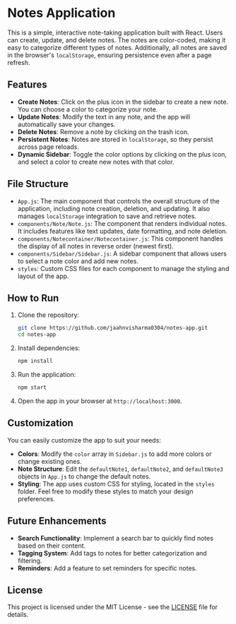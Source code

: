 # Notes Application

This is a simple, interactive note-taking application built with React. Users can create, update, and delete notes. The notes are color-coded, making it easy to categorize different types of notes. Additionally, all notes are saved in the browser's `localStorage`, ensuring persistence even after a page refresh.

## Features

- **Create Notes**: Click on the plus icon in the sidebar to create a new note. You can choose a color to categorize your note.
- **Update Notes**: Modify the text in any note, and the app will automatically save your changes.
- **Delete Notes**: Remove a note by clicking on the trash icon.
- **Persistent Notes**: Notes are stored in `localStorage`, so they persist across page reloads.
- **Dynamic Sidebar**: Toggle the color options by clicking on the plus icon, and select a color to create new notes with that color.

## File Structure

- `App.js`: The main component that controls the overall structure of the application, including note creation, deletion, and updating. It also manages `localStorage` integration to save and retrieve notes.
- `components/Note/Note.js`: The component that renders individual notes. It includes features like text updates, date formatting, and note deletion.
- `components/Notecontainer/Notecontainer.js`: This component handles the display of all notes in reverse order (newest first).
- `components/Sidebar/Sidebar.js`: A sidebar component that allows users to select a note color and add new notes.
- `styles`: Custom CSS files for each component to manage the styling and layout of the app.

## How to Run

1. Clone the repository:
    ```bash
    git clone https://github.com/jaahnvisharma0304/notes-app.git
    cd notes-app
    ```

2. Install dependencies:
    ```bash
    npm install
    ```

3. Run the application:
    ```bash
    npm start
    ```

4. Open the app in your browser at `http://localhost:3000`.

## Customization

You can easily customize the app to suit your needs:

- **Colors**: Modify the `color` array in `Sidebar.js` to add more colors or change existing ones.
- **Note Structure**: Edit the `defaultNote1`, `defaultNote2`, and `defaultNote3` objects in `App.js` to change the default notes.
- **Styling**: The app uses custom CSS for styling, located in the `styles` folder. Feel free to modify these styles to match your design preferences.

## Future Enhancements

- **Search Functionality**: Implement a search bar to quickly find notes based on their content.
- **Tagging System**: Add tags to notes for better categorization and filtering.
- **Reminders**: Add a feature to set reminders for specific notes.

## License

This project is licensed under the MIT License - see the [LICENSE](LICENSE) file for details.
